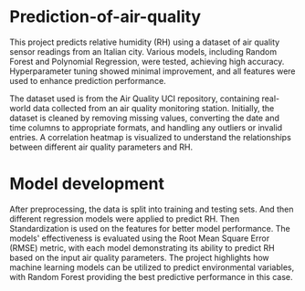 # Prediction-of-air-quality
This project predicts relative humidity (RH) using a dataset of air quality sensor readings from an Italian city. Various models, including Random Forest and Polynomial Regression, were tested, achieving high accuracy. Hyperparameter tuning showed minimal improvement, and all features were used to enhance prediction performance.

The dataset used is from the Air Quality UCI repository, containing real-world data collected from an air quality monitoring station. Initially, the dataset is cleaned by removing missing values, converting the date and time columns to appropriate formats, and handling any outliers or invalid entries. A correlation heatmap is visualized to understand the relationships between different air quality parameters and RH.

# Model development
After preprocessing, the data is split into training and testing sets. And then different regression models were applied to predict RH. Then Standardization is used on the features for better model performance. The models' effectiveness is evaluated using the Root Mean Square Error (RMSE) metric, with each model demonstrating its ability to predict RH based on the input air quality parameters. The project highlights how machine learning models can be utilized to predict environmental variables, with Random Forest providing the best predictive performance in this case.
